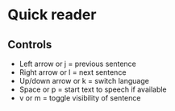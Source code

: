 # Quick reader
## Controls

- Left arrow or j = previous sentence
- Right arrow or l = next sentence
- Up/down arrow or k = switch language
- Space or p = start text to speech if available
- v or m = toggle visibility of sentence